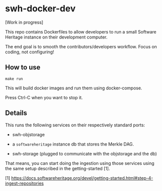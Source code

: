 # swh-docker-dev

[Work in progress]

This repo contains Dockerfiles to allow developers to run a small
Software Heritage instance on their development computer.

The end goal is to smooth the contributors/developers workflow. Focus
on coding, not configuring!

## How to use

```
make run
```

This will build docker images and run them using docker-compose.

Press Ctrl-C when you want to stop it.

## Details

This runs the following services on their respectively standard ports:

- swh-objstorage

- a `softwareheritage` instance db that stores the Merkle DAG.

- swh-storage (plugged to communicate with the objstorage and the db)

That means, you can start doing the ingestion using those services
using the same setup described in the getting-started [1].

[1] https://docs.softwareheritage.org/devel/getting-started.html#step-4-ingest-repositories
